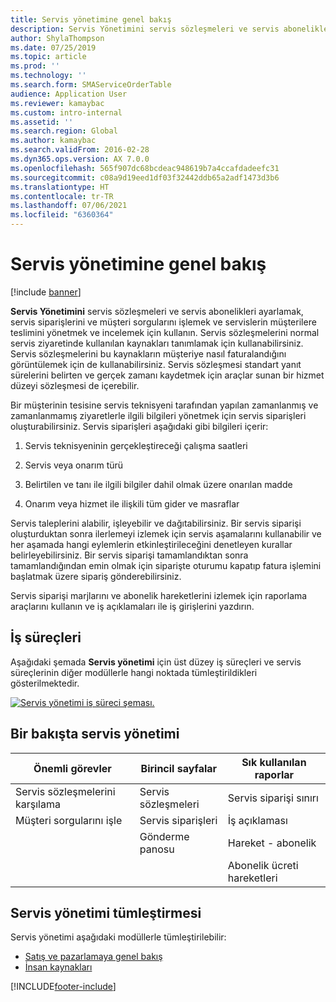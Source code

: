 ```yaml
---
title: Servis yönetimine genel bakış
description: Servis Yönetimini servis sözleşmeleri ve servis abonelikleri ayarlamak, servis siparişlerini ve müşteri sorgularını işlemek ve servislerin müşterilere teslimini yönetmek ve incelemek için kullanın.
author: ShylaThompson
ms.date: 07/25/2019
ms.topic: article
ms.prod: ''
ms.technology: ''
ms.search.form: SMAServiceOrderTable
audience: Application User
ms.reviewer: kamaybac
ms.custom: intro-internal
ms.assetid: ''
ms.search.region: Global
ms.author: kamaybac
ms.search.validFrom: 2016-02-28
ms.dyn365.ops.version: AX 7.0.0
ms.openlocfilehash: 565f907dc68bcdeac948619b7a4ccafdadeefc31
ms.sourcegitcommit: c08a9d19eed1df03f32442ddb65a2adf1473d3b6
ms.translationtype: HT
ms.contentlocale: tr-TR
ms.lasthandoff: 07/06/2021
ms.locfileid: "6360364"
---
```

# <a name="service-management-overview"></a>Servis yönetimine genel bakış

[!include [banner](../includes/banner.md)]


**Servis Yönetimini** servis sözleşmeleri ve servis abonelikleri ayarlamak, servis siparişlerini ve müşteri sorgularını işlemek ve servislerin müşterilere teslimini yönetmek ve incelemek için kullanın. Servis sözleşmelerini normal servis ziyaretinde kullanılan kaynakları tanımlamak için kullanabilirsiniz. Servis sözleşmelerini bu kaynakların müşteriye nasıl faturalandığını görüntülemek için de kullanabilirsiniz. Servis sözleşmesi standart yanıt sürelerini belirten ve gerçek zamanı kaydetmek için araçlar sunan bir hizmet düzeyi sözleşmesi de içerebilir.

Bir müşterinin tesisine servis teknisyeni tarafından yapılan zamanlanmış ve zamanlanmamış ziyaretlerle ilgili bilgileri yönetmek için servis siparişleri oluşturabilirsiniz. Servis siparişleri aşağıdaki gibi bilgileri içerir:

1.  Servis teknisyeninin gerçekleştireceği çalışma saatleri

2.  Servis veya onarım türü

3.  Belirtilen ve tanı ile ilgili bilgiler dahil olmak üzere onarılan madde

4.  Onarım veya hizmet ile ilişkili tüm gider ve masraflar

Servis taleplerini alabilir, işleyebilir ve dağıtabilirsiniz. Bir servis siparişi oluşturduktan sonra ilerlemeyi izlemek için servis aşamalarını kullanabilir ve her aşamada hangi eylemlerin etkinleştirileceğini denetleyen kurallar belirleyebilirsiniz. Bir servis siparişi tamamlandıktan sonra tamamlandığından emin olmak için siparişte oturumu kapatıp fatura işlemini başlatmak üzere sipariş gönderebilirsiniz.

Servis siparişi marjlarını ve abonelik hareketlerini izlemek için raporlama araçlarını kullanın ve iş açıklamaları ile iş girişlerini yazdırın.

## <a name="business-processes"></a>İş süreçleri

Aşağıdaki şemada **Servis yönetimi** için üst düzey iş süreçleri ve servis süreçlerinin diğer modüllerle hangi noktada tümleştirildikleri gösterilmektedir.

[![Servis yönetimi iş süreci şeması.](./media/sm_home_page.gif)](./media/sm_home_page.gif)

## <a name="service-management-at-a-glance"></a>Bir bakışta servis yönetimi

|Önemli görevler           | Birincil sayfalar                         |Sık kullanılan raporlar              |
|--------------------------|---------------------------------------|-----------------------------|
|Servis sözleşmelerini karşılama|Servis sözleşmeleri                     |Servis siparişi sınırı         |
|Müşteri sorgularını işle |Servis siparişleri                         |İş açıklaması             |
|                          |Gönderme panosu                         |Hareket - abonelik   |
|                          |                                       |Abonelik ücreti hareketleri|


## <a name="integration-of-service-management"></a>Servis yönetimi tümleştirmesi

Servis yönetimi aşağıdaki modüllerle tümleştirilebilir:

  - [Satış ve pazarlamaya genel bakış](../sales-marketing/overview-sales-marketing.md)
  - [İnsan kaynakları](/dynamics365/unified-operations/talent/index)

  



[!INCLUDE[footer-include](../../includes/footer-banner.md)]